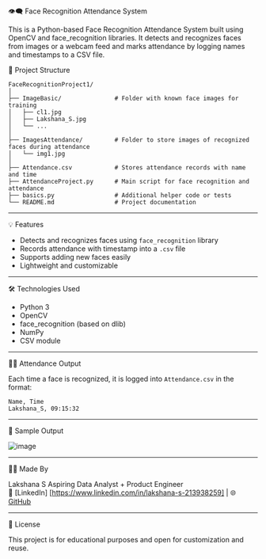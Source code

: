 👁️‍🗨️ Face Recognition Attendance System

This is a Python-based Face Recognition Attendance System built using OpenCV and face_recognition libraries. It detects and recognizes faces from images or a webcam feed and marks attendance by logging names and timestamps to a CSV file.

📂 Project Structure

```
FaceRecognitionProject1/
│
├── ImageBasic/               # Folder with known face images for training
│   ├── cl1.jpg
│   ├── Lakshana_S.jpg
│   └── ...
│
├── ImagesAttendance/         # Folder to store images of recognized faces during attendance
│   └── img1.jpg
│
├── Attendance.csv            # Stores attendance records with name and time
├── AttendanceProject.py      # Main script for face recognition and attendance
├── basics.py                 # Additional helper code or tests
└── README.md                 # Project documentation
```

---

💡 Features

- Detects and recognizes faces using `face_recognition` library
- Records attendance with timestamp into a `.csv` file
- Supports adding new faces easily
- Lightweight and customizable

---

🛠️ Technologies Used

- Python 3
- OpenCV
- face_recognition (based on dlib)
- NumPy
- CSV module

---

🚀📝 Attendance Output

Each time a face is recognized, it is logged into `Attendance.csv` in the format:
```
Name, Time
Lakshana_S, 09:15:32
```

---

📸 Sample Output

![image](https://github.com/user-attachments/assets/f69a82b7-3c36-42df-934b-2ecc838c1b3e)

---

🙋‍♀️ Made By

Lakshana S
Aspiring Data Analyst + Product Engineer  
🔗 [LinkedIn] [https://www.linkedin.com/in/lakshana-s-213938259] | 🌐 [GitHub](https://github.com/lxks4002)

---

📜 License

This project is for educational purposes and open for customization and reuse.
